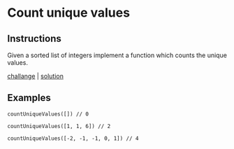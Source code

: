 # Count unique values

## Instructions

Given a sorted list of integers implement a function which counts the unique values.

[challange](challange.kt) | [solution](solution.kt)

## Examples

```
countUniqueValues([]) // 0

countUniqueValues([1, 1, 6]) // 2

countUniqueValues([-2, -1, -1, 0, 1]) // 4
```
